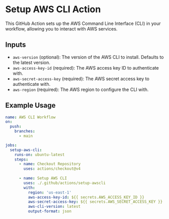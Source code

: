 # Setup AWS CLI Action

This GitHub Action sets up the AWS Command Line Interface (CLI) in your workflow, allowing you to interact with AWS services.

## Inputs

- `aws-version` (optional): The version of the AWS CLI to install. Defaults to the latest version.
- `aws-access-key-id` (required): The AWS access key ID to authenticate with.
- `aws-secret-access-key` (required): The AWS secret access key to authenticate with.
- `aws-region` (required): The AWS region to configure the CLI with.

## Example Usage

```yaml
name: AWS CLI Workflow
on:
  push:
    branches:
      - main

jobs:
  setup-aws-cli:
    runs-on: ubuntu-latest
    steps:
      - name: Checkout Repository
        uses: actions/checkout@v4
      
      - name: Setup AWS CLI
        uses: ./.github/actions/setup-awscli
        with:
          region: 'us-east-1'
          aws-access-key-id: ${{ secrets.AWS_ACCESS_KEY_ID }}
          aws-secret-access-key: ${{ secrets.AWS_SECRET_ACCESS_KEY }}
          aws-cli-version: latest
          output-format: json
          
```
